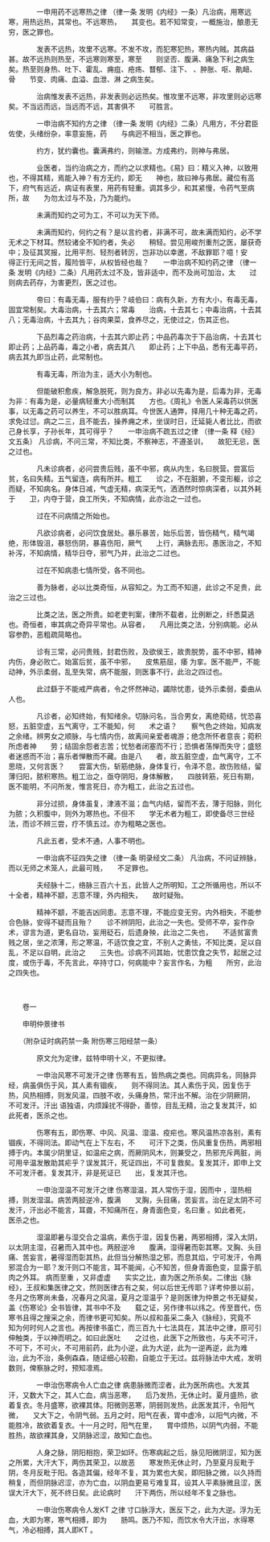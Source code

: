 <!-- { "loadSidebar": true } -->
　　　　一申用药不远寒热之律 （律一条 发明《内经》一条）凡治病，用寒远寒，用热远热，其常也。不远寒热，　　其变也。若不知常变，一概施治，酿患无穷，医之罪也。

　　　　发表不远热，攻里不远寒。不发不攻，而犯寒犯热，寒热内贼。其病益甚。故不远热则热至，不远寒则寒至，寒至　　则坚否、腹满、痛急下利之病生矣。热至则身热、吐下、霍乱、痈疽、疮疡、瞀郁、注下、 、肿胀、呕、鼽衄、骨　　节变、肉痛、血溢、血泄、淋 之病生矣。

　　　　治病惟发表不远热，非发表则必远热矣。惟攻里不远寒，非攻里则必远寒矣。不当远而远，当远而不远，其害俱不　　可胜言。

　　　　一申治病不知约方之律 （律一条 发明《内经》二条）凡用方，不分君臣佐使，头绪纷杂，率意妄施，药　　与病迥不相当，医之罪也。

　　　　约方，犹约囊也。囊满弗约，则输泄。方成弗约，则神与弗居。

　　　　业医者，当约治病之方，而约之以求精也。《易》曰：精义入神，以致用也，不得其精，焉能入神？有方无约，即无　　神也，故曰神与弗居。藏位有高下，府气有远近，病证有表里，用药有轻重。调其多少，和其紧慢，令药气至病所，故　　为勿太过与不及，乃为能约。

　　　　未满而知约之可为工，不可以为天下师。

　　　　未满而知约，何约之有？是以言约者，非满不可，故未满而知约，必不学无术之下材耳。然较诸全不知约者，失必　　稍轻。尝见用峻剂重剂之医，屡获奇中；及征其冥报，比用平剂、轻剂者转厉，岂非功以幸邀，不敌罪耶？噫！安　　得正行无间之哲，履险皆平，从权皆经也哉？　　一申治病不知约药之律 （律一条 发明《内经》二条）凡用药太过不及，皆非适中，而不及尚可加治，太　　过则病去药存，为害更烈，医之过也。

　　　　帝曰：有毒无毒，服有约乎？岐伯曰：病有久新，方有大小，有毒无毒，固宜常制矣。大毒治病，十去其六；常毒　　治病，十去其七；中毒治病，十去其八；无毒治病，十去其九；谷肉果菜，食养尽之，无使过之，伤其正也。

　　　　下品烈毒之药治病，十去其六即止药；中品药毒次于下品治病，十去其七即止药；上品药毒，毒之小者，病去其八　　即止药；上下中品，悉有无毒平药，病去其九即当止药，此常制也。

　　　　有毒无毒，所治为主，适大小为制也。

　　　　但能破积愈疾，解急脱死，则为良方。非必以先毒为是，后毒为非，无毒为非：有毒为是，必量病轻重大小而制其　　方也。《周礼》令医人采毒药以供医事，以无毒之药可以养生，不可以胜病耳。今世医人通弊，择用几十种无毒之药，　　求免过愆。病之二三，且不能去，操养痈之术，坐误时日，迁延毙人者比比，而欲己身长享，子孙长年，其可得乎？　　一申治病不疏五过之律 （律一条 释《经》文五条） 凡诊病，不问三常，不知比类，不察神志，不遵圣训，　　故犯无忌，医之过也。

　　　　凡未诊病者，必问尝贵后贱，虽不中邪，病从内生，名曰脱营。尝富后贫，名曰失精。五气留连，病有所并。粗工　　诊之，不在脏腑，不变形躯，诊之而疑，不知病名。身体日减，气虚无精，病深无气，洒洒然时惊病深者，以其外耗于　　卫，内夺于营，良工所失，不知病情，此亦治之一过也。

　　　　过在不问病情之所始也。

　　　　凡欲诊病者，必问饮食居处。暴乐暴苦，始乐后苦，皆伤精气，精气竭绝，形体毁沮，暴怒伤阴，暴喜伤阳，厥气　　上行，满脉去形。愚医治之，不知补泻，不知病情，精华日夺，邪气乃并，此治之二过也。

　　　　过在不知病患七情所受，各不同也。

　　　　善为脉者，必以比类奇恒，从容知之。为工而不知道，此诊之不足贵，此治之三过也。

　　　　比类之法，医之所贵。如老吏判案，律所不载者，比例断之，纤悉莫逃也。奇恒者，审其病之奇异平常也。从容者，　　凡用比类之法，分别病能。必从容参酌，恶粗疏简略也。

　　　　诊有三常，必问贵贱，封君伤败，及欲侯王，故贵脱势，虽不中邪，精神内伤，身必败亡。始富后贫，虽不中邪，　　皮焦筋屈，痿 为挛。医不能严，不能动神，外示柔弱，乱至失常，病不能服，则医事不行，此治之四过也。

　　　　此过繇于不能戒严病者，令之怀然神动，蠲除忧患，徒外示柔弱，委曲从人也。

　　　　凡诊者，必知终始，有知绪余。切脉问名，当合男女，离绝菀结，忧恐喜怒，五脏空虚，五气离守，工不能知，何　　术之语？　　察气色之终始，知病发之余绪。辨男女之顺脉，与七情内伤，故离间亲爱者魂游；绝念所怀者意丧；菀积所虑者神　　劳；结固余怨者志苦；忧愁者闭塞而不行；恐惧者荡惮而失守；盛怒者迷惑而不治；喜乐者惮散而不藏。由是八　　者，故五脏空虚，血气离守，工不思晓，又何言医？　　尝富大伤，斩筋绝脉，身体复行，令泽不息，故伤败结，留薄归阳，脓积寒热。粗工治之，亟夺阴阳，身体解散，　　四肢转筋，死日有期，医不能明，不问所发，惟言死日，亦为粗工，此治之五过也。

　　　　非分过损，身体虽复，津液不滋；血气内结，留而不去，薄于阳脉，则化为脓；久积腹中，则外为寒热也。不但不　　学无术者为粗工，即使备尽三世经法，而诊不辨三尝，疗不慎五过。亦为粗略之医也。

　　　　凡此五者，受术不通，人事不明也。

　　　　一申治病不征四失之律 （律一条 明录经文二条） 凡治病，不问证辨脉，而以无师之术笼人，此最可贱，　　不足罪也。

　　　　夫经脉十二，络脉三百六十五，此皆人之所明知，工之所循用也，所以不十全者，精神不颛，志意不理，外内相失，　　故时疑殆。

　　　　精神不颛，不能吉凶同患。志意不理，不能应变无穷。内外相失，不能参合色脉，安得不疑而且殆？　　诊不辨阴阳，此治之一失也。受师不卒，妄作杂术，谬言为道，更名自功，妄用砭石，后遗身殃，此治之二失也，　　不适贫富贵贱之居，坐之浓薄，形之寒温，不适饮食之宜，不别人之勇怯，不知比类，足以自乱，不足以自明，此治之　　三失也。诊病不问其始，忧患饮食之失节，起居之过度，或伤于毒，不先言此，卒持寸口，何病能中？妄言作名，为粗　　所穷，此治之四失也。

　　　　

　　卷一　　

　　申明仲景律书　　

　　（附杂证时病药禁一条 附伤寒三阳经禁一条）

　　　　原文允为定律，兹特申明十义，不更拟律。

　　　　一申治风寒不可发汗之律 伤寒有五，皆热病之类也。同病异名，同脉异经，病虽俱伤于风，其人素有锢疾，　　则不得同法。其人素伤于风，因复伤于热，风热相搏，则发风温，四肢不收，头痛身热，常汗出不解。治在少阴厥阴，　　不可发汗。汗出 语独语，内烦躁扰不得卧，善惊，目乱无精，治之复发其汗，如此死者，医杀之也。

　　　　伤寒有五，即伤寒、中风、风温、湿温、疫疟也。寒风温热凉各别，素有锢疾，不得同法。即动气在上下左右，不　　可汗下之类，伤风重复伤热，两邪相搏于内。本属少阴里证，如温疟之病，而厥阴风木，则兼受之，热邪充斥两脏，尚　　可用辛温发散助其疟乎？误发其汗，死证四出，不可复救矣。复发其汗，即申上文不可发汗者。复发其汗，非是死证已　　出，复发其汗也。

　　　　一申治湿温不可发汗之律 伤寒湿温，其人常伤于湿，因而中 ，湿热相搏，则发湿温。病苦两胫逆冷，腹满　　叉胸，头目痛，苦妄言。治在足太阴不可发汗，汗出必不能言，耳聋，不知痛所在，身青面色变，名曰重 。如此者死，　　医杀之也。

　　　　湿温即暑与湿交合之温病，素伤于湿，因复伤暑，两邪相搏，深入太阴，以太阴主湿，召暑而入其中也。两胫逆冷　　腹满，湿得暑而彰其寒。叉胸、头目痛、苦妄言，暑得湿而彰其热，此但当分解热湿之邪，而息其焰，宁可发汗，令两　　邪混合为一耶？发汗则口不能言，耳不能闻，心不知苦，但身青面色变，显露于肌肉之外耳。 病而至重 ，又非虚虚　　实实之比，直为医之所杀矣。二律出《脉经》，王叔和集医律之文，然则医律古有之矣，何以后世无传耶？详考仲景以前，　　冬月之伤寒尚未备，况春月之风温，夏月之湿温乎？是则医律为仲景之书无疑矣，盖《伤寒论》全书皆律，其书中不及　　载之证，另作律书以纬之。传至晋代，伤寒书且得之搜采之余，而律书更可知矣。所以叔和虽采二条入《脉经》，究竟不　　知为何时何人之言也。再按律书虽亡，而三百九十七法具在，其法中之律，原可引伸触类，于以神而明之。如曰此医吐　　之过也，此医下之所致也，与夫不可汗，不可下，不可火，不可用前药，此为小逆，此为大逆，此为一逆再逆，此为难　　治，此为不治，条例森森，随证细心较勘，自能立于无过。兹将脉法中大戒，发明数则，俾察脉之时，预知凛焉。

　　　　一申治伤寒病令人亡血之律 病患脉微而涩者，此为医所病也。大发其汗，又数大下之，其人亡血，病当恶寒，　　后乃发热，无休止时。夏月盛热，欲着复衣。冬月盛寒，欲裸其体。阳微则恶寒，阴弱则发热，此医发其汗，令阳气微，　　又大下之，令阴气弱。五月之时，阳气在表，胃中虚冷，以阳气内微，不能胜冷，故欲着复衣。十一月之时，阳气在里，　　胃中烦热，以阴气内弱，不能胜热，故欲裸其身，又阴脉迟涩，故知亡血也。

　　　　人身之脉，阴阳相抱，荣卫如环。伤寒病起之后，脉见阳微阴涩，知为医之所累，大汗大下，两伤其荣卫，以故恶　　寒发热无休止时，乃至夏月反毗于阴，冬月反毗于阳。各造其偏，经年不复，其为累也大矣，即阳脉之微，以久持而　　稍复，而但阴脉迟涩，亦为亡血，以阴血更易亏难复耳，设其人平素脉微且涩，医误大汗大下，死不终日矣。此论病时　　汗下两伤，所以经年不复之脉也。

　　　　一申治伤寒病令人发KT 之律 寸口脉浮大，医反下之，此为大逆。浮为无血，大即为寒，寒气相搏，即为　　肠鸣。医乃不知，而饮水令大汗出，水得寒气，冷必相搏，其人即KT 。


